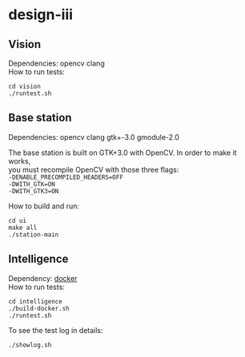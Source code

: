 # design-iii

## Vision

Dependencies: opencv clang  
How to run tests: 
```
cd vision
./runtest.sh
```

## Base station

Dependencies: opencv clang gtk+-3.0 gmodule-2.0

The base station is built on GTK+3.0 with OpenCV. In order to make it works,  
you must recompile OpenCV with those three flags:  
`-DENABLE_PRECOMPILED_HEADERS=OFF`  
`-DWITH_GTK=ON`  
`-DWITH_GTK3=ON`

How to build and run:
```
cd ui
make all
./station-main
```


## Intelligence

Dependency: [docker](https://docs.docker.com/engine/getstarted/)  
How to run tests:
```
cd intelligence
./build-docker.sh
./runtest.sh
```
To see the test log in details:
```
./showlog.sh
```
